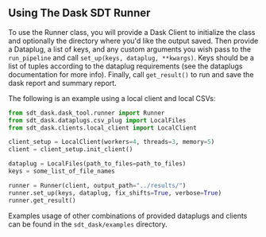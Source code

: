 ## Using The Dask SDT Runner

To use the Runner class, you will provide a Dask Client to initialize the class and optionally the directory where you'd like the output saved. Then provide a Dataplug, a list of keys, and any custom arguments you wish pass to the `run_pipeline` and call `set_up(keys, dataplug, **kwargs)`. Keys should be a list of tuples according to the dataplug requirements (see the dataplugs documentation for more info). Finally, call `get_result()` to run and save the dask report and summary report.

The following is an example using a local client and local CSVs:
```python
from sdt_dask.dask_tool.runner import Runner
from sdt_dask.dataplugs.csv_plug import LocalFiles
from sdt_dask.clients.local_client import LocalClient

client_setup = LocalClient(workers=4, threads=3, memory=5)
client = client_setup.init_client()

dataplug = LocalFiles(path_to_files=path_to_files)
keys = some_list_of_file_names

runner = Runner(client, output_path="../results/")
runner.set_up(keys, dataplug, fix_shifts=True, verbose=True)
runner.get_result()
```

Examples usage of other combinations of provided dataplugs and clients can be found in the `sdt_dask/examples` directory.

 
